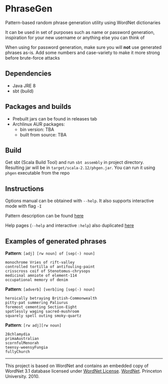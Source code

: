# PhraseGen

Pattern-based random phrase generation utility using WordNet dictionaries

It can be used in set of purposes such as name or password generation, inspiration for your new username or anything else you can think of

When using for password generation, make sure you will __not__ use generated phrases as-is. Add some numbers and case-variety to make it more strong before brute-force attacks

## Dependencies

+ Java JRE 8
+ sbt (build)

## Packages and builds

+ Prebuilt jars can be found in releases tab
+ Archlinux AUR packages:
  + bin version: TBA
  + built from source: TBA

## Build

Get sbt (Scala Build Tool) and run `sbt assembly` in project directory. Resulting jar will be in `target/scala-2.12/phgen.jar`. You can run it using `phgen` executable from the repo

## Instructions

Options manual can be obtained with `--help`. It also supports interactive mode with flag `-I`

Pattern description can be found [here](docs/pattern_syntax.md)

Help pages (`--help` and interactive `:help`) also duplicated [here](docs/help.md)

## Examples of generated phrases

__Pattern__: `[adj] [rw noun] of [sep(-) noun]`
```
monochrome Vries of rift-valley
controlled tortilla of antifouling-paint
crisscross coif of Stenotomus-chrysops
medicinal amniote of element-114
occupational memory of denim
```

__Pattern__: `[adverb] [verb]ing [sep(-) noun]`
```
heroically betraying British-Commonwealth
pitty-pat summering Paliurus
foremost cementing Section-Eight
spotlessly waging sacred-mushroom
squarely spell outing smoky-quartz
```

__Pattern__: `[rw adj][rw noun]`
```
28chlamydia
primaAustralian
scornfulMenorah
teensy-weensyFungia
fullyChurch
```

---

This project is based on WordNet and contains an embedded copy of WordNet 3.1 database licensed under [WordNet License](https://wordnet.princeton.edu/license-and-commercial-use). [WordNet](https://wordnet.princeton.edu/). Princeton University. 2010. 
